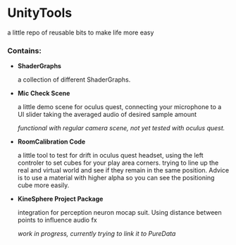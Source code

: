 # UnityTools
a little repo of reusable bits to make life more easy 

### Contains: 
 
 - **ShaderGraphs**
 
    a collection of different ShaderGraphs.  

 - **Mic Check Scene** 

    a little demo scene for oculus quest, connecting your microphone to a UI slider taking the averaged audio of desired sample amount 
   
   *functional with regular camera scene, not yet tested with oculus quest.* 
   
 - **RoomCalibration Code**
 
   a little tool to test for drift in oculus quest headset, using the left controler to set cubes for your play area corners. trying to line up      the real and virtual world and see if they remain in the same position. Advice is to use a material with higher alpha so you can see the positioning cube more easily. 


- **KineSphere Project Package**

   integration for perception neuron mocap suit. Using distance between points to influence audio fx
   
   *work in progress, currently trying to link it to PureData* 

